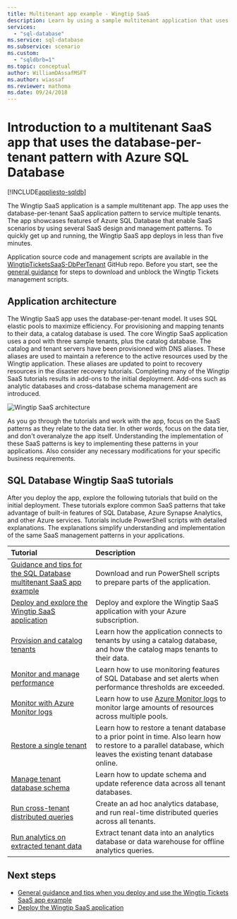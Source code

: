 ```yaml
---
title: Multitenant app example - Wingtip SaaS
description: Learn by using a sample multitenant application that uses Azure SQL Database, the Wingtip SaaS example
services:
  - "sql-database"
ms.service: sql-database
ms.subservice: scenario
ms.custom:
  - "sqldbrb=1"
ms.topic: conceptual
author: WilliamDAssafMSFT
ms.author: wiassaf
ms.reviewer: mathoma
ms.date: 09/24/2018
---
```

# Introduction to a multitenant SaaS app that uses the database-per-tenant pattern with Azure SQL Database
[!INCLUDE[appliesto-sqldb](../includes/appliesto-sqldb.md)]

The Wingtip SaaS application is a sample multitenant app. The app uses the database-per-tenant SaaS application pattern to service multiple tenants. The app showcases features of Azure SQL Database that enable SaaS scenarios by using several SaaS design and management patterns. To quickly get up and running, the Wingtip SaaS app deploys in less than five minutes.

Application source code and management scripts are available in the [WingtipTicketsSaaS-DbPerTenant](https://github.com/Microsoft/WingtipTicketsSaaS-DbPerTenant) GitHub repo. Before you start, see the [general guidance](saas-tenancy-wingtip-app-guidance-tips.md) for steps to download and unblock the Wingtip Tickets management scripts.

## Application architecture

The Wingtip SaaS app uses the database-per-tenant model. It uses SQL elastic pools to maximize efficiency. For provisioning and mapping tenants to their data, a catalog database is used. The core Wingtip SaaS application uses a pool with three sample tenants, plus the catalog database. The catalog and tenant servers have been provisioned with DNS aliases. These aliases are used to maintain a reference to the active resources used by the Wingtip application. These aliases are updated to point to recovery resources in the disaster recovery tutorials. Completing many of the Wingtip SaaS tutorials results in add-ons to the initial deployment. Add-ons such as analytic databases and cross-database schema management are introduced.


![Wingtip SaaS architecture](./media/saas-dbpertenant-wingtip-app-overview/app-architecture.png)


As you go through the tutorials and work with the app, focus on the SaaS patterns as they relate to the data tier. In other words, focus on the data tier, and don't overanalyze the app itself. Understanding the implementation of these SaaS patterns is key to implementing these patterns in your applications. Also consider any necessary modifications for your specific business requirements.

## SQL Database Wingtip SaaS tutorials

After you deploy the app, explore the following tutorials that build on the initial deployment. These tutorials explore common SaaS patterns that take advantage of built-in features of SQL Database, Azure Synapse Analytics, and other Azure services. Tutorials include PowerShell scripts with detailed explanations. The explanations simplify understanding and implementation of the same SaaS management patterns in your applications.


| Tutorial | Description |
|:--|:--|
| [Guidance and tips for the SQL Database multitenant SaaS app example](saas-tenancy-wingtip-app-guidance-tips.md) | Download and run PowerShell scripts to prepare parts of the application. |
|[Deploy and explore the Wingtip SaaS application](./saas-dbpertenant-get-started-deploy.md)|  Deploy and explore the Wingtip SaaS application with your Azure subscription. |
|[Provision and catalog tenants](./saas-dbpertenant-provision-and-catalog.md)| Learn how the application connects to tenants by using a catalog database, and how the catalog maps tenants to their data. |
|[Monitor and manage performance](./saas-dbpertenant-performance-monitoring.md)| Learn how to use monitoring features of SQL Database and set alerts when performance thresholds are exceeded. |
|[Monitor with Azure Monitor logs](./saas-dbpertenant-log-analytics.md) | Learn how to use [Azure Monitor logs](/azure/azure-monitor/logs/log-query-overview) to monitor large amounts of resources across multiple pools. |
|[Restore a single tenant](./saas-dbpertenant-restore-single-tenant.md)| Learn how to restore a tenant database to a prior point in time. Also learn how to restore to a parallel database, which leaves the existing tenant database online. |
|[Manage tenant database schema](saas-tenancy-schema-management.md)| Learn how to update schema and update reference data across all tenant databases. |
|[Run cross-tenant distributed queries](saas-tenancy-cross-tenant-reporting.md) | Create an ad hoc analytics database, and run real-time distributed queries across all tenants.  |
|[Run analytics on extracted tenant data](saas-tenancy-tenant-analytics.md) | Extract tenant data into an analytics database or data warehouse for offline analytics queries. |


## Next steps

- [General guidance and tips when you deploy and use the Wingtip Tickets SaaS app example](saas-tenancy-wingtip-app-guidance-tips.md)
- [Deploy the Wingtip SaaS application](./saas-dbpertenant-get-started-deploy.md)
